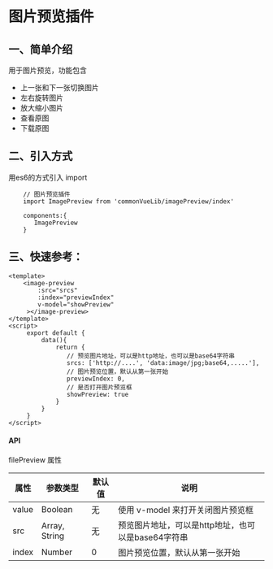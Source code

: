 # 图片预览插件
## 一、简单介绍

用于图片预览，功能包含
- 上一张和下一张切换图片
- 左右旋转图片
- 放大缩小图片
- 查看原图
- 下载原图

## 二、引入方式
用es6的方式引入 import

```
    // 图片预览插件
    import ImagePreview from 'commonVueLib/imagePreview/index'
    
    components:{
       ImagePreview
    }
```

## 三、快速参考：

```
<template>
    <image-preview
        :src="srcs"
        :index="previewIndex"
        v-model="showPreview"
     ></image-preview>
</template>
<script>
     export default {
         data(){
             return {
                // 预览图片地址，可以是http地址，也可以是base64字符串
                srcs: ['http://....', 'data:image/jpg;base64,.....'],
                // 图片预览位置，默认从第一张开始
                previewIndex: 0,
                // 是否打开图片预览框
                showPreview: true
             }
         }
     }
</script>
```

#### API
filePreview 属性  

|  **属性** | **参数类型**  | **默认值**  | **说明**  |
| ------------ | ------------ | ------------ | ------------ |
| value | Boolean  | 无 | 使用 v-model 来打开关闭图片预览框 |
| src | Array, String  | 无 | 预览图片地址，可以是http地址，也可以是base64字符串 |
| index | Number  | 0 | 图片预览位置，默认从第一张开始 |